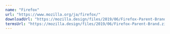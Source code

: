 ```yaml
---
name: "Firefox"
url: "https://www.mozilla.org/ja/firefox/"
downloadUrl: "https://mozilla.design/files/2019/06/Firefox-Parent-Brand.zip"
termsUrl: "https://mozilla.design/files/2019/06/Firefox-Parent-Brand.zip"
---
```

